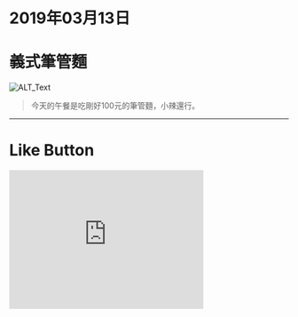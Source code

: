 # 2019年03月13日
# 義式筆管麵

![ALT_Text](https://lazyteatime.github.io/2019/2019-03-13/pasta.jpg)

>今天的午餐是吃剛好100元的筆管麵，小辣還行。

* * *

# Like Button

  <iframe class="lc-margin-top-64 lc-margin-bottom-32 lc-mobile" height="250px" width="350px" data-v-b66e9a5a="" frameborder="0" src="https://button.like.co/in/embed/lazy_tea_time/button?referrer=https://lazyteatime.github.io/2019/2019-03-13/2019-03-13&amp;type=wp"> </iframe>
